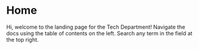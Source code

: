 # Home

Hi, welcome to the landing page for the Tech Department! Navigate the docs using the table of contents on the left. Search any term in the field at the top right.
